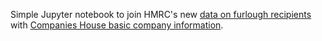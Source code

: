 Simple Jupyter notebook to join HMRC's new [data on furlough recipients](https://www.gov.uk/government/publications/employers-who-have-claimed-through-the-coronavirus-job-retention-scheme) with [Companies House basic company information](http://download.companieshouse.gov.uk/en_output.html).



